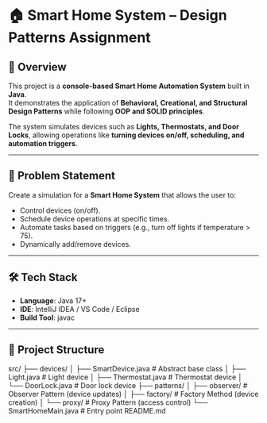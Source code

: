 # 🏠 Smart Home System – Design Patterns Assignment  

## 📌 Overview  
This project is a **console-based Smart Home Automation System** built in **Java**.  
It demonstrates the application of **Behavioral, Creational, and Structural Design Patterns** while following **OOP and SOLID principles**.  

The system simulates devices such as **Lights, Thermostats, and Door Locks**, allowing operations like **turning devices on/off, scheduling, and automation triggers**.  

---

## 🎯 Problem Statement  
Create a simulation for a **Smart Home System** that allows the user to:  
- Control devices (on/off).  
- Schedule device operations at specific times.  
- Automate tasks based on triggers (e.g., turn off lights if temperature > 75).  
- Dynamically add/remove devices.  

---

## 🛠️ Tech Stack  
- **Language**: Java 17+  
- **IDE**: IntelliJ IDEA / VS Code / Eclipse  
- **Build Tool**: javac  

---

## 📂 Project Structure  
src/
├── devices/
│   ├── SmartDevice.java        # Abstract base class
│   ├── Light.java              # Light device
│   ├── Thermostat.java         # Thermostat device
│   └── DoorLock.java           # Door lock device
├── patterns/
│   ├── observer/               # Observer Pattern (device updates)
│   ├── factory/                # Factory Method (device creation)
│   └── proxy/                  # Proxy Pattern (access control)
└── SmartHomeMain.java          # Entry point
README.md
